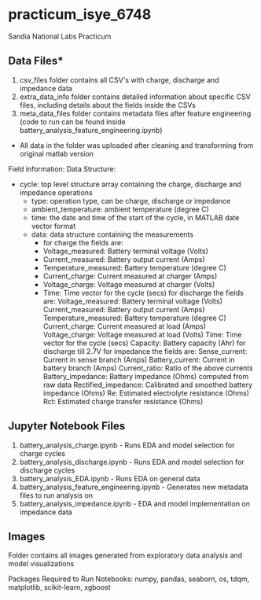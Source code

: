 # practicum_isye_6748
Sandia National Labs Practicum

## Data Files*
1. csv_files folder contains all CSV's with charge, discharge and impedance data
2. extra_data_info folder contains detailed information about specific CSV files, including details about the fields inside the CSVs
3. meta_data_files folder contains metadata files after feature engineering (code to run can be found inside battery_analysis_feature_engineering.ipynb)
* All data in the folder was uploaded after cleaning and transforming from original matlab version

Field information:
Data Structure:
- cycle:	top level structure array containing the charge, discharge and impedance operations
	- type: 	operation  type, can be charge, discharge or impedance
	- ambient_temperature:	ambient temperature (degree C)
	- time: 	the date and time of the start of the cycle, in MATLAB  date vector format
	- data:	data structure containing the measurements
	   - for charge the fields are:
		- Voltage_measured: 	Battery terminal voltage (Volts)
		- Current_measured:	Battery output current (Amps)
		- Temperature_measured: 	Battery temperature (degree C)
		- Current_charge:		Current measured at charger (Amps)
		- Voltage_charge:		Voltage measured at charger (Volts)
		- Time:			Time vector for the cycle (secs)
	   for discharge the fields are:
		Voltage_measured: 	Battery terminal voltage (Volts)
		Current_measured:	Battery output current (Amps)
		Temperature_measured: 	Battery temperature (degree C)
		Current_charge:		Current measured at load (Amps)
		Voltage_charge:		Voltage measured at load (Volts)
		Time:			Time vector for the cycle (secs)
		Capacity:		Battery capacity (Ahr) for discharge till 2.7V 
	   for impedance the fields are:
		Sense_current:		Current in sense branch (Amps)
		Battery_current:	Current in battery branch (Amps)
		Current_ratio:		Ratio of the above currents 
		Battery_impedance:	Battery impedance (Ohms) computed from raw data
		Rectified_impedance:	Calibrated and smoothed battery impedance (Ohms) 
		Re:			Estimated electrolyte resistance (Ohms)
		Rct:			Estimated charge transfer resistance (Ohms)

## Jupyter Notebook Files
1. battery_analysis_charge.ipynb - Runs EDA and model selection for charge cycles
2. battery_analysis_discharge.ipynb - Runs EDA and model selection for discharge cycles
3. battery_analysis_EDA.ipynb - Runs EDA on general data
4. battery_analysis_feature_engineering.ipynb - Generates new metadata files to run analysis on
5. battery_analysis_impedance.ipynb - EDA and model implementation on impedance data

## Images
Folder contains all images generated from exploratory data analysis and model visualizations

Packages Required to Run Notebooks:
numpy, pandas, seaborn, os, tdqm, matplotlib, scikit-learn, xgboost
